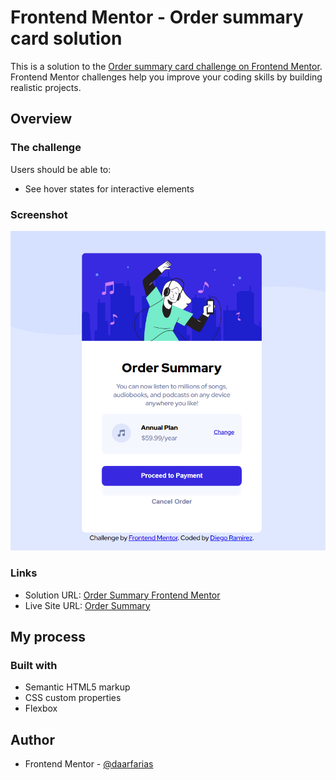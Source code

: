 # Frontend Mentor - Order summary card solution

This is a solution to the [Order summary card challenge on Frontend Mentor](https://www.frontendmentor.io/challenges/order-summary-component-QlPmajDUj). Frontend Mentor challenges help you improve your coding skills by building realistic projects. 



## Overview

### The challenge

Users should be able to:

- See hover states for interactive elements

### Screenshot

![](./order.png)



### Links

- Solution URL: [Order Summary Frontend Mentor](https://www.frontendmentor.io/solutions/order-summary-htmlcss-Wk_Hhp-Zl)
- Live Site URL: [Order Summary](https://order-summary-component-pqtrp4aia-daarfarias.vercel.app/)

## My process

### Built with

- Semantic HTML5 markup
- CSS custom properties
- Flexbox




## Author

- Frontend Mentor - [@daarfarias](https://www.frontendmentor.io/profile/yourusername)

